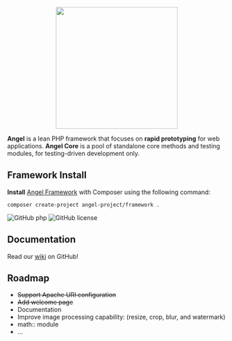 <p align="center"><img width="280" src="http://www.zuggr.com/file/angel_core.jpg"></p>

**Angel** is a lean PHP framework that focuses on **rapid prototyping** for web applications. **Angel Core** is a pool of standalone core methods and testing modules, for testing-driven development only.

Framework Install
-------------
**Install** [Angel Framework](https://github.com/angel-project/framework) with Composer using the following command:
```
composer create-project angel-project/framework .
```
![GitHub php](https://img.shields.io/packagist/php-v/symfony/symfony.svg)
![GitHub license](https://img.shields.io/cocoapods/l/AFNetworking.svg)

Documentation
-------------
Read our [wiki](https://github.com/angel-framework/project/wiki) on GitHub!

Roadmap
-------------
* ~~Support Apache URI configuration~~
* ~~Add welcome page~~
* Documentation
* Improve image processing capability: (resize, crop, blur, and watermark)
* math:: module
* ...
